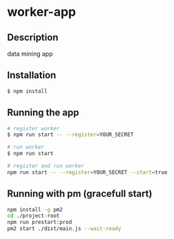 # worker-app

## Description

data mining app

## Installation

```bash
$ npm install
```

## Running the app

```bash
# register worker 
$ npm run start -- --register=YOUR_SECRET

# run worker
$ npm run start

# register and run worker
npm run start -- --register=YOUR_SECRET --start=true
```

## Running with pm (gracefull start)

```bash
npm install -g pm2
cd ./project-root
npm run prestart:prod
pm2 start ./dist/main.js --wait-ready

```